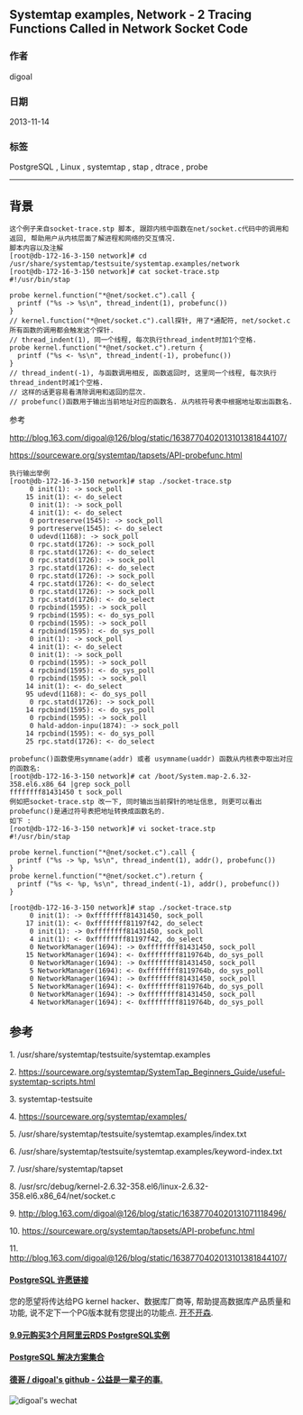## Systemtap examples, Network - 2 Tracing Functions Called in Network Socket Code  
                                                                                                     
### 作者                                                                                                 
digoal                                                                                                   
                                                                                               
### 日期                                                                                                                  
2013-11-14                                                                                            
                                                                                                
### 标签                                                                                               
PostgreSQL , Linux , systemtap , stap , dtrace , probe                                                                                                
                                                                                                                                 
----                                                                                                         
                                                                                                                                             
## 背景         
```  
这个例子来自socket-trace.stp 脚本, 跟踪内核中函数在net/socket.c代码中的调用和返回, 帮助用户从内核层面了解进程和网络的交互情况.  
脚本内容以及注解  
[root@db-172-16-3-150 network]# cd /usr/share/systemtap/testsuite/systemtap.examples/network  
[root@db-172-16-3-150 network]# cat socket-trace.stp   
#!/usr/bin/stap  
  
probe kernel.function("*@net/socket.c").call {  
  printf ("%s -> %s\n", thread_indent(1), probefunc())  
}  
// kernel.function("*@net/socket.c").call探针, 用了*通配符, net/socket.c所有函数的调用都会触发这个探针.  
// thread_indent(1), 同一个线程, 每次执行thread_indent时加1个空格.   
probe kernel.function("*@net/socket.c").return {  
  printf ("%s <- %s\n", thread_indent(-1), probefunc())  
}  
// thread_indent(-1), 与函数调用相反, 函数返回时, 这里同一个线程, 每次执行thread_indent时减1个空格.   
// 这样的话更容易看清除调用和返回的层次.  
// probefunc()函数用于输出当前地址对应的函数名. 从内核符号表中根据地址取出函数名.  
```  
  
参考  
  
http://blog.163.com/digoal@126/blog/static/1638770402013101381844107/  
  
https://sourceware.org/systemtap/tapsets/API-probefunc.html  
  
```  
执行输出举例  
[root@db-172-16-3-150 network]# stap ./socket-trace.stp   
     0 init(1): -> sock_poll  
    15 init(1): <- do_select  
     0 init(1): -> sock_poll  
     4 init(1): <- do_select  
     0 portreserve(1545): -> sock_poll  
     9 portreserve(1545): <- do_select  
     0 udevd(1168): -> sock_poll  
     0 rpc.statd(1726): -> sock_poll  
     8 rpc.statd(1726): <- do_select  
     0 rpc.statd(1726): -> sock_poll  
     3 rpc.statd(1726): <- do_select  
     0 rpc.statd(1726): -> sock_poll  
     4 rpc.statd(1726): <- do_select  
     0 rpc.statd(1726): -> sock_poll  
     3 rpc.statd(1726): <- do_select  
     0 rpcbind(1595): -> sock_poll  
     9 rpcbind(1595): <- do_sys_poll  
     0 rpcbind(1595): -> sock_poll  
     4 rpcbind(1595): <- do_sys_poll  
     0 init(1): -> sock_poll  
     4 init(1): <- do_select  
     0 init(1): -> sock_poll  
     0 rpcbind(1595): -> sock_poll  
     4 rpcbind(1595): <- do_sys_poll  
     0 rpcbind(1595): -> sock_poll  
    14 init(1): <- do_select  
    95 udevd(1168): <- do_sys_poll  
     0 rpc.statd(1726): -> sock_poll  
    14 rpcbind(1595): <- do_sys_poll  
     0 rpcbind(1595): -> sock_poll  
     0 hald-addon-inpu(1874): -> sock_poll  
    14 rpcbind(1595): <- do_sys_poll  
    25 rpc.statd(1726): <- do_select  
  
probefunc()函数使用symname(addr) 或者 usymname(uaddr) 函数从内核表中取出对应的函数名:  
[root@db-172-16-3-150 network]# cat /boot/System.map-2.6.32-358.el6.x86_64 |grep sock_poll  
ffffffff81431450 t sock_poll  
例如把socket-trace.stp 改一下, 同时输出当前探针的地址信息, 则更可以看出probefunc()是通过符号表把地址转换成函数名的.  
如下 :   
[root@db-172-16-3-150 network]# vi socket-trace.stp   
#!/usr/bin/stap  
  
probe kernel.function("*@net/socket.c").call {  
  printf ("%s -> %p, %s\n", thread_indent(1), addr(), probefunc())  
}  
probe kernel.function("*@net/socket.c").return {  
  printf ("%s <- %p, %s\n", thread_indent(-1), addr(), probefunc())  
}  
  
[root@db-172-16-3-150 network]# stap ./socket-trace.stp   
     0 init(1): -> 0xffffffff81431450, sock_poll  
    17 init(1): <- 0xffffffff81197f42, do_select  
     0 init(1): -> 0xffffffff81431450, sock_poll  
     4 init(1): <- 0xffffffff81197f42, do_select  
     0 NetworkManager(1694): -> 0xffffffff81431450, sock_poll  
    15 NetworkManager(1694): <- 0xffffffff8119764b, do_sys_poll  
     0 NetworkManager(1694): -> 0xffffffff81431450, sock_poll  
     5 NetworkManager(1694): <- 0xffffffff8119764b, do_sys_poll  
     0 NetworkManager(1694): -> 0xffffffff81431450, sock_poll  
     5 NetworkManager(1694): <- 0xffffffff8119764b, do_sys_poll  
     0 NetworkManager(1694): -> 0xffffffff81431450, sock_poll  
     4 NetworkManager(1694): <- 0xffffffff8119764b, do_sys_poll  
```  
  
## 参考  
1\. /usr/share/systemtap/testsuite/systemtap.examples  
  
2\. https://sourceware.org/systemtap/SystemTap_Beginners_Guide/useful-systemtap-scripts.html  
  
3\. systemtap-testsuite  
  
4\. https://sourceware.org/systemtap/examples/  
  
5\. /usr/share/systemtap/testsuite/systemtap.examples/index.txt  
  
6\. /usr/share/systemtap/testsuite/systemtap.examples/keyword-index.txt  
  
7\. /usr/share/systemtap/tapset  
  
8\. /usr/src/debug/kernel-2.6.32-358.el6/linux-2.6.32-358.el6.x86_64/net/socket.c  
  
9\. http://blog.163.com/digoal@126/blog/static/16387704020131071118496/  
  
10\. https://sourceware.org/systemtap/tapsets/API-probefunc.html  
  
11\. http://blog.163.com/digoal@126/blog/static/1638770402013101381844107/  
    
  
  
  
  
  
  
  
  
  
  
  
  
  
  
  
  
  
  
  
  
  
  
  
  
  
  
  
  
  
  
  
  
  
  
  
  
  
  
  
  
  
  
  
  
  
  
  
  
  
  
  
  
  
  
  
  
  
  
  
  
  
  
  
#### [PostgreSQL 许愿链接](https://github.com/digoal/blog/issues/76 "269ac3d1c492e938c0191101c7238216")
您的愿望将传达给PG kernel hacker、数据库厂商等, 帮助提高数据库产品质量和功能, 说不定下一个PG版本就有您提出的功能点. [开不开森](https://github.com/digoal/blog/issues/76 "269ac3d1c492e938c0191101c7238216").  
  
  
#### [9.9元购买3个月阿里云RDS PostgreSQL实例](https://www.aliyun.com/database/postgresqlactivity "57258f76c37864c6e6d23383d05714ea")
  
  
#### [PostgreSQL 解决方案集合](https://yq.aliyun.com/topic/118 "40cff096e9ed7122c512b35d8561d9c8")
  
  
#### [德哥 / digoal's github - 公益是一辈子的事.](https://github.com/digoal/blog/blob/master/README.md "22709685feb7cab07d30f30387f0a9ae")
  
  
![digoal's wechat](../pic/digoal_weixin.jpg "f7ad92eeba24523fd47a6e1a0e691b59")
  
